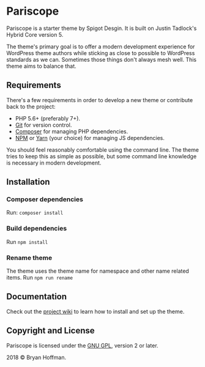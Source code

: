 # Pariscope

Pariscope is a starter theme by Spigot Desgin. It is built on Justin Tadlock's Hybrid Core version 5. 

The theme's primary goal is to offer a modern development experience for WordPress theme authors while sticking as close to possible to WordPress standards as we can.  Sometimes those things don't always mesh well.  This theme aims to balance that.

## Requirements

There's a few requirements in order to develop a new theme or contribute back to the project:

* PHP 5.6+ (preferably 7+).
* [Git](https://git-scm.com/) for version control.
* [Composer](https://getcomposer.org/) for managing PHP dependencies.
* [NPM](https://www.npmjs.com/) or [Yarn](https://yarnpkg.com/en/) (your choice) for managing JS dependencies.

You should feel reasonably comfortable using the command line. The theme tries to keep this as simple as possible, but some command line knowledge is necessary in modern development.

## Installation

### Composer dependencies
Run: `composer install`

### Build dependencies
Run `npm install`

### Rename theme
The theme uses the theme name for namespace and other name related items. 
Run `npm run rename`


## Documentation

Check out the [project wiki](https://github.com/justintadlock/pariscope/wiki) to learn how to install and set up the theme.

## Copyright and License

Pariscope is licensed under the [GNU GPL](http://www.gnu.org/licenses/old-licenses/gpl-2.0.html), version 2 or later.

2018 &copy; Bryan Hoffman.
